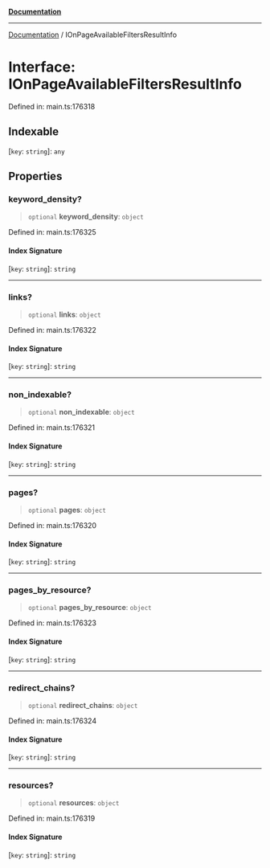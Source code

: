 [**Documentation**](../README.md)

***

[Documentation](../README.md) / IOnPageAvailableFiltersResultInfo

# Interface: IOnPageAvailableFiltersResultInfo

Defined in: main.ts:176318

## Indexable

\[`key`: `string`\]: `any`

## Properties

### keyword\_density?

> `optional` **keyword\_density**: `object`

Defined in: main.ts:176325

#### Index Signature

\[`key`: `string`\]: `string`

***

### links?

> `optional` **links**: `object`

Defined in: main.ts:176322

#### Index Signature

\[`key`: `string`\]: `string`

***

### non\_indexable?

> `optional` **non\_indexable**: `object`

Defined in: main.ts:176321

#### Index Signature

\[`key`: `string`\]: `string`

***

### pages?

> `optional` **pages**: `object`

Defined in: main.ts:176320

#### Index Signature

\[`key`: `string`\]: `string`

***

### pages\_by\_resource?

> `optional` **pages\_by\_resource**: `object`

Defined in: main.ts:176323

#### Index Signature

\[`key`: `string`\]: `string`

***

### redirect\_chains?

> `optional` **redirect\_chains**: `object`

Defined in: main.ts:176324

#### Index Signature

\[`key`: `string`\]: `string`

***

### resources?

> `optional` **resources**: `object`

Defined in: main.ts:176319

#### Index Signature

\[`key`: `string`\]: `string`
